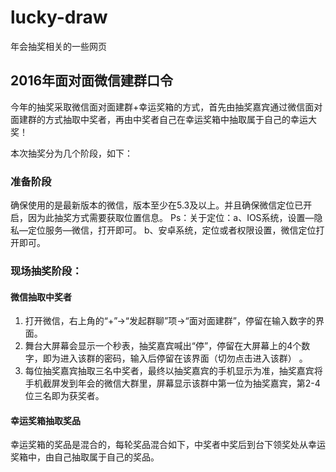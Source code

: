 # lucky-draw
年会抽奖相关的一些网页

## 2016年面对面微信建群口令
今年的抽奖采取微信面对面建群+幸运奖箱的方式，首先由抽奖嘉宾通过微信面对面建群的方式抽取中奖者，再由中奖者自己在幸运奖箱中抽取属于自己的幸运大奖！

本次抽奖分为几个阶段，如下：
### 准备阶段
确保使用的是最新版本的微信，版本至少在5.3及以上。并且确保微信定位已开启，因为此抽奖方式需要获取位置信息。
 Ps：关于定位：a、IOS系统，设置—隐私—定位服务—微信，打开即可。
             b、安卓系统，定位或者权限设置，微信定位打开即可。

### 现场抽奖阶段：
#### 微信抽取中奖者
1. 打开微信，右上角的“+”->“发起群聊”项->“面对面建群”，停留在输入数字的界面。
2. 舞台大屏幕会显示一个秒表，抽奖嘉宾喊出“停”，停留在大屏幕上的4个数字，即为进入该群的密码，输入后停留在该界面（切勿点击进入该群） 。
3. 每位抽奖嘉宾抽取三名中奖者，最终以抽奖嘉宾的手机显示为准，抽奖嘉宾将手机截屏发到年会的微信大群里，屏幕显示该群中第一位为抽奖嘉宾，第2-4位三名即为获奖者。
#### 幸运奖箱抽取奖品
幸运奖箱的奖品是混合的，每轮奖品混合如下，中奖者中奖后到台下领奖处从幸运奖箱中，由自己抽取属于自己的奖品。
